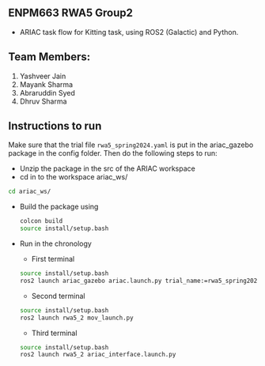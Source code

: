 ## ENPM663 RWA5 Group2
* ARIAC task flow for Kitting task, using ROS2 (Galactic) and Python.

## Team Members:
1. Yashveer Jain
2. Mayank Sharma
3. Abraruddin Syed
4. Dhruv Sharma

## Instructions to run 
Make sure that the trial file `rwa5_spring2024.yaml` is put in the ariac_gazebo package in the config folder. Then do the following steps to run:
* Unzip the package in the src of the ARIAC workspace
* cd in to the workspace ariac_ws/
```bash
cd ariac_ws/
``` 
* Build the package using
  ```bash
  colcon build
  source install/setup.bash

  ```
* Run in the chronology
  - First terminal
  ```bash
  source install/setup.bash
  ros2 launch ariac_gazebo ariac.launch.py trial_name:=rwa5_spring2024
  ```

  - Second terminal
  ```bash
  source install/setup.bash
  ros2 launch rwa5_2 mov_launch.py
  ```
  
  - Third terminal
  ```bash
  source install/setup.bash
  ros2 launch rwa5_2 ariac_interface.launch.py
  ```


